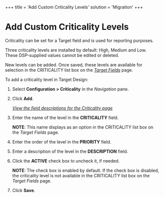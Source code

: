 +++
title = 'Add Custom Criticality Levels'
solution = 'Migration'
+++

# Add Custom Criticality Levels

Criticality can be set for a Target field and is used for reporting
purposes.

Three criticality levels are installed by default: High, Medium and Low.
These DSP-supplied values cannot be edited or deleted.

New levels can be added. Once saved, these levels are available for
selection in the CRITICALITY list box on the *[Target
Fields](../Page_Desc/Target_Fields_H_Target_Design.htm)* page.

To add a criticality level in Target Design:

1.  Select **Configuration \> Criticality** in the *Navigation* pane.

2.  Click **Add**.
    
    *[View the field descriptions for the Criticality
    page](../Page_Desc/Criticality.htm)*

3.  Enter the name of the level in the **CRITICALITY** field.
    
    **NOTE**: This name displays as an option in the CRITICALITY list
    box on the *Target Fields* page.

4.  Enter the order of the level in the **PRIORITY** field.

5.  Enter a description of the level in the **DESCRIPTION** field.

6.  Click the **ACTIVE** check box to uncheck it, if needed.
    
    **NOTE**: The check box is enabled by default. If the check box is
    disabled, the criticality level is not available in the CRITICALITY
    list box on the *Target Fields* page.

7.  Click **Save**.
